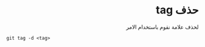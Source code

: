 <div dir="rtl">

# حذف tag
لحذف علامة نقوم باستخدام الامر

<div dir="ltr">

    git tag -d <tag>

</div>

</div>
 </div>
